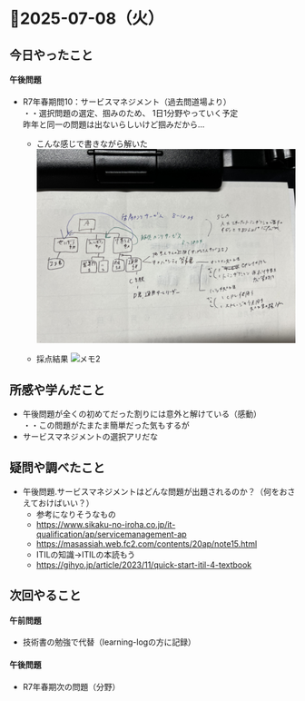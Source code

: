 # 📅2025-07-08（火）

## 今日やったこと
#### 午後問題
- R7年春期問10：サービスマネジメント（過去問道場より）  
・・選択問題の選定、掴みのため、 1日1分野やっていく予定  
昨年と同一の問題は出ないらしいけど掴みだから...

    - こんな感じで書きながら解いた
    ![メモ1](../../images/2025-07/2025-07-08-01.jpeg)

    - 採点結果
    ![メモ2](../../images/2025-07/2025-07-08-02.jpeg)

## 所感や学んだこと
- 午後問題が全くの初めてだった割りには意外と解けている（感動）  
・・この問題がたまたま簡単だった気もするが
- サービスマネジメントの選択アリだな


## 疑問や調べたこと
- 午後問題.サービスマネジメントはどんな問題が出題されるのか？（何をおさえておけばいい？）
    - 参考になりそうなもの
    - https://www.sikaku-no-iroha.co.jp/it-qualification/ap/servicemanagement-ap
    - https://masassiah.web.fc2.com/contents/20ap/note15.html
    - ITILの知識→ITILの本読もう
    - https://gihyo.jp/article/2023/11/quick-start-itil-4-textbook

## 次回やること
#### 午前問題
- 技術書の勉強で代替（learning-logの方に記録）
#### 午後問題
- R7年春期次の問題（分野）